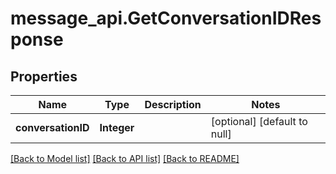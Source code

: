 # message_api.GetConversationIDResponse
## Properties

| Name | Type | Description | Notes |
|------------ | ------------- | ------------- | -------------|
| **conversationID** | **Integer** |  | [optional] [default to null] |

[[Back to Model list]](../README.md#documentation-for-models) [[Back to API list]](../README.md#documentation-for-api-endpoints) [[Back to README]](../README.md)

